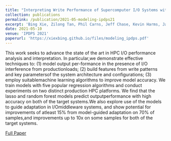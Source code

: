 ```yaml
---
title: "Interpreting Write Performance of Supercomputer I/O Systems with Regression Models"
collection: publications
permalink: /publication/2021-05-modeling-ipdps21
excerpt: 'Bing Xie, Zilong Tan, Phil Carns, Jeff Chase, Kevin Harms, Jay Lofstead, Sarp Oral, Sudharshan Vazhkudai, Feiyi Wang'
date: 2021-05-10
venue: 'IPDPS 2021'
paperurl: 'https://xiexbing.github.io/files/modeling_ipdps.pdf'
---
```

This  work  seeks  to  advance  the  state  of  the  art  in HPC I/O performance analysis and interpretation. In particular,we  demonstrate  effective  techniques  to:  (1)  model  output  per-formance  in  the  presence  of  I/O  interference  from  productionloads; (2) build features from write patterns and key parametersof the system architecture and configurations; (3) employ suitablemachine  learning  algorithms  to  improve  model  accuracy.  We train models with five popular regression algorithms and conduct experiments   on   two   distinct   production   HPC   platforms.   We find  that  the  lasso  and  random  forest  models  predict  outputperformance  with  high  accuracy  on  both  of  the  target  systems.We  also  explore  use  of  the  models  to  guide  adaptation  in  I/Omiddleware systems, and show potential for improvements of atleast  15%  from  model-guided  adaptation  on  70%  of  samples,and  improvements  up  to  10x on  some  samples  for  both  of  the target systems.

[Full Paper](https://xiexbing.github.io/files/modeling_ipdps.pdf)
